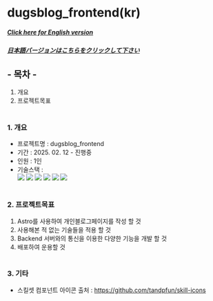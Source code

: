 # dugsblog_frontend(kr)

##### [Click here for English version](README_EN.md)

##### [日本語バージョンはこちらをクリックして下さい](README_JP.md)

## - 목차 -

1. 개요
2. 프로젝트목표
   </br>
   </br>

### 1. 개요

- 프로젝트명 : dugsblog_frontend
- 기간 : 2025. 02. 12 - 진행중
- 인원 : 1인
- 기술스택 : </br>
  <img src="https://img.shields.io/badge/astro-BC52EE?style=for-the-badge&logo=astro&logoColor=white">
  <img src="https://img.shields.io/badge/HTML5-E34F26?style=for-the-badge&logo=HTML5&logoColor=white">
  <img src="https://img.shields.io/badge/tailwindcss-06B6D4?style=for-the-badge&logo=tailwindcss&logoColor=white">
  <img src="https://img.shields.io/badge/Typescript-3178C6?style=for-the-badge&logo=Typescript&logoColor=white">
  <img src="https://img.shields.io/badge/mdx-1B1F24?style=for-the-badge&logo=mdx&logoColor=white">
  <img src="https://img.shields.io/badge/zod-3E67B1?style=for-the-badge&logo=zod&logoColor=white">
  </br>
  </br>

### 2. 프로젝트목표

1. Astro를 사용하여 개인블로그페이지를 작성 할 것
2. 사용해본 적 없는 기술들을 적용 할 것
3. Backend 서버와의 통신을 이용한 다양한 기능을 개발 할 것
4. 배포하여 운용할 것
   </br>
   </br>

### 3. 기타

- 스킬셋 컴포넌트 아이콘 출처 : https://github.com/tandpfun/skill-icons
